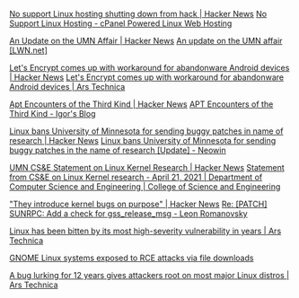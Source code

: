 
[No support Linux hosting shutting down from hack | Hacker News](https://news.ycombinator.com/item?id=26076050)
[No Support Linux Hosting - cPanel Powered Linux Web Hosting](https://web.archive.org/web/20200609094855/http://www.nosupportlinuxhosting.com/)

[An Update on the UMN Affair | Hacker News](https://news.ycombinator.com/item?id=26982309)
[An update on the UMN affair [LWN.net]](https://lwn.net/Articles/854645/)

[Let's Encrypt comes up with workaround for abandonware Android devices | Hacker News](https://news.ycombinator.com/item?id=25515703)
[Let's Encrypt comes up with workaround for abandonware Android devices | Ars Technica](https://arstechnica.com/gadgets/2020/12/lets-encrypt-comes-up-with-workaround-for-abandonware-android-devices/)

[Apt Encounters of the Third Kind | Hacker News](https://news.ycombinator.com/item?id=26591669)
[APT Encounters of the Third Kind - Igor's Blog](https://igor-blue.github.io/2021/03/24/apt1.html)

[Linux bans University of Minnesota for sending buggy patches in name of research | Hacker News](https://news.ycombinator.com/item?id=26889677)
[Linux bans University of Minnesota for sending buggy patches in the name of research [Update] - Neowin](https://www.neowin.net/news/linux-bans-university-of-minnesota-for-sending-buggy-patches-in-the-name-of-research/)

[UMN CS&E Statement on Linux Kernel Research | Hacker News](https://news.ycombinator.com/item?id=26895510)
[Statement from CS&E on Linux Kernel research - April 21, 2021 | Department of Computer Science and Engineering | College of Science and Engineering](https://cse.umn.edu/cs/statement-cse-linux-kernel-research-april-21-2021)

["They introduce kernel bugs on purpose" | Hacker News](https://news.ycombinator.com/item?id=26887670)
[Re: [PATCH] SUNRPC: Add a check for gss_release_msg - Leon Romanovsky](https://lore.kernel.org/linux-nfs/YH+zwQgBBGUJdiVK@unreal/)

[Linux has been bitten by its most high-severity vulnerability in years | Ars Technica](https://arstechnica.com/information-technology/2022/03/linux-has-been-bitten-by-its-most-high-severity-vulnerability-in-years)

[GNOME Linux systems exposed to RCE attacks via file downloads](https://www.bleepingcomputer.com/news/security/gnome-linux-systems-exposed-to-rce-attacks-via-file-downloads/)

[A bug lurking for 12 years gives attackers root on most major Linux distros | Ars Technica](https://arstechnica.com/information-technology/2022/01/a-bug-lurking-for-12-years-gives-attackers-root-on-every-major-linux-distro)
